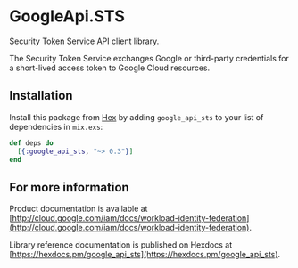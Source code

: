 # GoogleApi.STS

Security Token Service API client library.

The Security Token Service exchanges Google or third-party credentials for a short-lived access token to Google Cloud resources.

## Installation

Install this package from [Hex](https://hex.pm) by adding
`google_api_sts` to your list of dependencies in `mix.exs`:

```elixir
def deps do
  [{:google_api_sts, "~> 0.3"}]
end
```

## For more information

Product documentation is available at [http://cloud.google.com/iam/docs/workload-identity-federation](http://cloud.google.com/iam/docs/workload-identity-federation).

Library reference documentation is published on Hexdocs at
[https://hexdocs.pm/google_api_sts](https://hexdocs.pm/google_api_sts).
